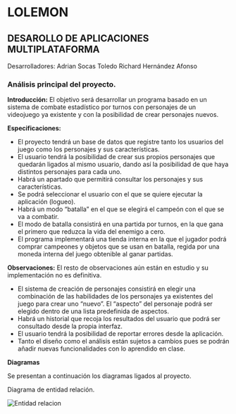 # LOLEMON
## DESAROLLO DE APLICACIONES MULTIPLATAFORMA 
Desarrolladores:
Adrian Socas Toledo
Richard Hernández Afonso

### Análisis principal del proyecto.

**Introducción:**
El objetivo será desarrollar un programa basado en un sistema de combate estadístico por turnos con personajes de un videojuego ya existente y con la posibilidad de crear personajes nuevos.

**Especificaciones:**
-	El proyecto tendrá un base de datos que registre tanto los usuarios del juego como los personajes y sus características.
-	El usuario tendrá la posibilidad de crear sus propios personajes que quedarán ligados al mismo usuario, dando así la posibilidad de que haya distintos personajes para cada uno. 
-	Habrá un apartado que permitirá consultar los personajes y sus características.
-	Se podrá seleccionar el usuario con el que se quiere ejecutar la aplicación (logueo).
-	Habrá un modo “batalla” en el que se elegirá el campeón con el que se va a combatir.
-	El modo de batalla consistirá en una partida por turnos, en la que gana el primero que reduzca la vida del enemigo a cero. 
-	El programa implementará una tienda interna en la que el jugador podrá comprar campeones y objetos que se usan en batalla, regida por una moneda interna del juego obtenible al ganar partidas.

 
**Observaciones:**
El resto de observaciones aún están en estudio y su implementación no es definitiva.
- El sistema de creación de personajes consistirá en elegir una combinación de las habilidades de los personajes ya existentes del juego para crear uno “nuevo”. El “aspecto” del personaje podrá ser elegido dentro de una lista predefinida de aspectos.
-	Habrá un historial que recoja los resultados del usuario que podrá ser consultado desde la propia interfaz.
-	El usuario tendrá la posibilidad de reportar errores desde la aplicación.
-	Tanto el diseño como el análisis están sujetos a cambios pues se podrán añadir nuevas funcionalidades con lo aprendido en clase.

**Diagramas**

Se presentan a continuación los diagramas ligados al proyecto.

Diagrama de entidad relación.

![Entidad relacion](https://imgur.com/a/brcQJ)
